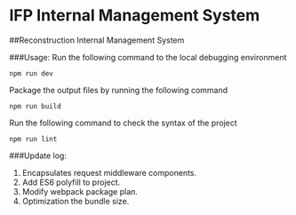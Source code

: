# IFP Internal Management System

##Reconstruction Internal Management System

###Usage:
Run the following command to the local debugging environment

    npm run dev

Package the output files by running the following command

	npm run build

Run the following command to check the syntax of the project
	
	npm run lint

###Update log:
1. Encapsulates request middleware components.
2. Add ES6 polyfill to project.
3. Modify webpack package plan.
4. Optimization the bundle size.

